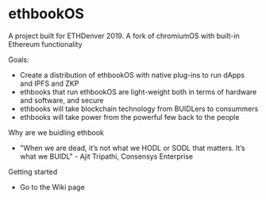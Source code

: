 # ethbookOS
A project built for ETHDenver 2019. A fork of chromiumOS with built-in Ethereum functionality

Goals:
- Create a distribution of ethbookOS with native plug-ins to run dApps and IPFS and ZKP
- ethbooks that run ethbookOS are light-weight both in terms of hardware and software, and secure
- ethbooks will take blockchain technology from BUIDLers to consummers 
- ethbooks will take power from the powerful few back to the people

Why are we buidling ethbook

  - "When we are dead, it’s not what we HODL or SODL that matters. It’s what we BUIDL" - Ajit Tripathi, Consensys Enterprise

Getting started

  - Go to the Wiki page

